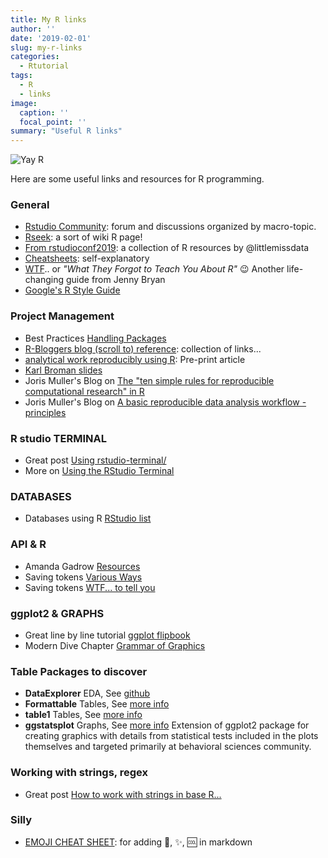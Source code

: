 ```yaml
---
title: My R links
author: ''
date: '2019-02-01'
slug: my-r-links
categories:
  - Rtutorial
tags:
  - R
  - links
image:
  caption: ''
  focal_point: ''
summary: "Useful R links"   
---
```


![Yay R](/tutorial/Rcupcake.jpg)

Here are some useful links and resources for R programming. 

### General

+ [Rstudio Community](https://community.rstudio.com/): forum and discussions organized by macro-topic.
+ [Rseek](https://rseek.org/): a sort of wiki R page!
+ [From rstudioconf2019](https://www.littlemissdata.com/blog/rstudioconf2019): a collection of R resources by @littlemissdata
+ [Cheatsheets](https://www.rstudio.com/resources/cheatsheets/): self-explanatory
+ [WTF](https://whattheyforgot.org/).. or _"What They Forgot to Teach You About R"_ :wink: Another life-changing guide from Jenny Bryan 
+ [Google's R Style Guide](https://google.github.io/styleguide/Rguide.xml) 


### Project Management 

+ Best Practices [Handling Packages](https://blog.revolutionanalytics.com/2015/11/r-projects.html)
+ [R-Bloggers blog (scroll to) reference](https://www.r-bloggers.com/%F0%9F%93%81-project-oriented-workflow/): collection of links...
+ [analytical work reproducibly using R](https://peerj.com/preprints/3192.pdf): Pre-print article
+ [Karl Broman slides](http://kbroman.org/Tools4RR/assets/lectures/06_org_eda_withnotes.pdf)
+ Joris Muller's Blog on [The "ten simple rules for reproducible computational research" in R](http://blog.jom.link/ten_rules_reproductible_research.html)
+ Joris Muller's Blog on [A basic reproducible data analysis workflow - principles](http://blog.jom.link/reproducible_analysis_my_principles.html)



### R studio TERMINAL 

+ Great post [Using rstudio-terminal/](https://jozefhajnala.gitlab.io/r/r905-rstudio-terminal/)
+ More on [Using the RStudio Terminal](https://support.rstudio.com/hc/en-us/articles/115010737148-Using-the-RStudio-Terminal)

### DATABASES

+ Databases using R [RStudio list](https://db.rstudio.com/)

### API & R 

+ Amanda Gadrow [Resources](https://github.com/ajmcoqui/webAPIsR)
+ Saving tokens [Various Ways](https://blog.revolutionanalytics.com/2015/11/how-to-store-and-use-authentication-details-with-r.html)
+ Saving tokens [WTF... to tell you](https://whattheyforgot.org/r-startup.html#rprofile)

### ggplot2 & GRAPHS

+ Great line by line tutorial [ggplot flipbook](https://evamaerey.github.io/ggplot_flipbook/)
+ Modern Dive Chapter [Grammar of Graphics](https://moderndive.com/3-viz.html#grammarofgraphics)



### Table Packages to discover

+ **DataExplorer** EDA,  See [github](https://cran.r-project.org/web/packages/DataExplorer/vignettes/dataexplorer-intro.html)
+ **Formattable** Tables,  See [more info](https://www.littlemissdata.com/blog/prettytables)
+ **table1** Tables,  See [more info](https://cran.r-project.org/web/packages/table1/vignettes/table1-examples.html)
+ **ggstatsplot** Graphs, See [more info](https://github.com/IndrajeetPatil/ggstatsplot) 
Extension of ggplot2 package for creating graphics with details from statistical tests included in the plots themselves and targeted primarily at behavioral sciences community.



### Working with strings, regex

+ Great post [How to work with strings in base R...](https://jozefhajnala.gitlab.io/r/r007-string-manipulation/)



### Silly 

+ [EMOJI CHEAT SHEET](https://www.webfx.com/tools/emoji-cheat-sheet/): for adding :gem:, :sparkles:, :cool: in markdown 
